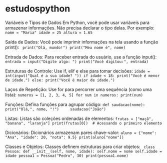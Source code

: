 # estudospython


Variáveis e Tipos de Dados
Em Python, você pode usar variáveis para armazenar informações. Não precisa declarar o tipo delas. Por exemplo:
`nome = "Maria"
idade = 25
altura = 1.65`

Saída de Dados:
Você pode imprimir informações na tela usando a função print():
`
print("Olá, mundo!")
print("Meu nome é", nome)`

Entrada de Dados:
Para receber entrada do usuário, use a função input():
`
entrada = input("Digite algo: ")
print("Você digitou:", entrada)`


Estruturas de Controle:
Use if, elif e else para tomar decisões:
`
idade = int(input("Qual é a sua idade? "))
if idade < 18:
    print("Você é menor de idade.")
else:
    print("Você é maior de idade.")
`

Laços de Repetição:
Use for para percorrer uma sequência (como uma lista):
`numeros = [1, 2, 3, 4, 5]
for num in numeros:
    print(num)
`

Funções:
Defina funções para agrupar código:
`def saudacao(nome):
    print("Olá,", nome, "!")    
saudacao("João")
`

Listas:
Listas são coleções ordenadas de elementos:
`
frutas = ["maçã", "banana", "laranja"]
print(frutas[0])  # Acessando o primeiro elemento
`

Dicionários:
Dicionários armazenam pares chave-valor:
`
aluno = {"nome": "Ana", "idade": 20, "nota": 9.5}
print(aluno["nome"])
`

Classes e Objetos:
Classes definem estruturas para criar objetos:
`
class Pessoa:
    def __init__(self, nome, idade):
        self.nome = nome
        self.idade = idade
pessoa1 = Pessoa("Pedro", 30)
print(pessoa1.nome)`
